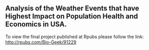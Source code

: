 ## Analysis of the Weather Events that have Highest Impact on Population Health and Economics in USA.

To view the final project published at Rpubs please follow the link:
http://rpubs.com/Bio-Geek/91229
